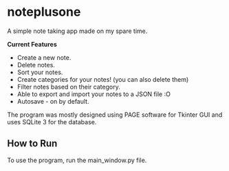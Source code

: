 # noteplusone
A simple note taking app made on my spare time.

**Current Features**
* Create a new note.
* Delete notes.
* Sort your notes.
* Create categories for your notes! (you can also delete them)
* Filter notes based on their category.
* Able to export and import your notes to a JSON file :O
* Autosave - on by default.

The program was mostly designed using PAGE software for Tkinter GUI and uses SQLite 3 for the database.

## How to Run
To use the program, run the main_window.py file.
